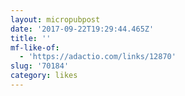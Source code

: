 ```yaml
---
layout: micropubpost
date: '2017-09-22T19:29:44.465Z'
title: ''
mf-like-of:
  - 'https://adactio.com/links/12870'
slug: '70184'
category: likes
---
```

